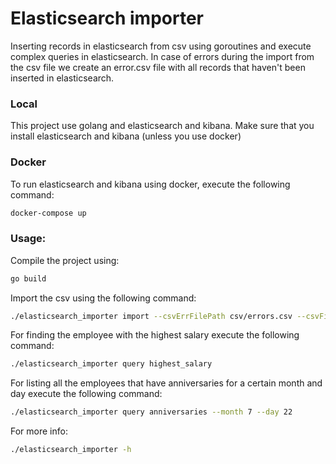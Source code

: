 # Elasticsearch importer
Inserting records in elasticsearch from csv using goroutines and execute complex queries in elasticsearch.
In case of errors during the import from the csv file we create an error.csv file with all records that
haven't been inserted in elasticsearch.

### Local
This project use golang and elasticsearch and kibana.
Make sure that you install elasticsearch and kibana (unless you use docker)



### Docker
To run elasticsearch and kibana using docker, execute the following command:

```bash
docker-compose up
```

### Usage:

Compile the project using:
```bash
go build
```

Import the csv using the following command:
```bash
./elasticsearch_importer import --csvErrFilePath csv/errors.csv --csvFilePath csv/employees.csv --numOfWorkers 2
```

For finding the employee with the highest salary execute the following command:
```bash
./elasticsearch_importer query highest_salary
```

For listing all the employees that have anniversaries for a certain month and day execute
the following command:
```bash
./elasticsearch_importer query anniversaries --month 7 --day 22
```

For more info:
```bash
./elasticsearch_importer -h
```
